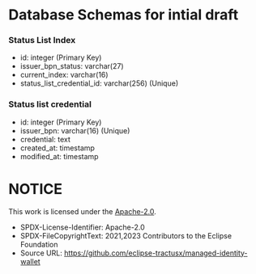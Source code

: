 # Database Schemas for intial draft

### Status List Index

- id: integer (Primary Key)
- issuer_bpn_status: varchar(27)
- current_index: varchar(16)
- status_list_credential_id: varchar(256) (Unique)

### Status list credential

- id: integer (Primary Key)
- issuer_bpn: varchar(16) (Unique)
- credential: text
- created_at: timestamp
- modified_at: timestamp

# NOTICE

This work is licensed under the [Apache-2.0](https://www.apache.org/licenses/LICENSE-2.0).

- SPDX-License-Identifier: Apache-2.0
- SPDX-FileCopyrightText: 2021,2023 Contributors to the Eclipse Foundation
- Source URL: https://github.com/eclipse-tractusx/managed-identity-wallet
